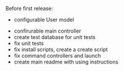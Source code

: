 Before first release:

* configurable User model
- confirurable main controller
- create test database for unit tests
- fix unit tests
- fix install scripts, create a create script
- fix command controllers and launch
- create main readme with using instructions
